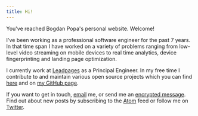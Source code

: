 ```yaml
---
title: Hi!
---
```


You've reached Bogdan Popa's personal website.  Welcome!

I've been working as a professional software engineer for the past 7
years.  In that time span I have worked on a variety of problems
ranging from low-level video streaming on mobile devices to real time
analytics, device fingerprinting and landing page optimization.

I currently work at [Leadpages][lp] as a Principal Engineer. In my
free time I contribute to and maintain various open source projects
which you can find [here](/projects.html) and on [my GitHub page][gh].

If you want to get in touch, [email][em] me, or send me an
[encrypted message][kb].  Find out about new posts by subscribing
to the [Atom][feed] feed or follow me on [Twitter][twitter].

[lp]: https://leadpages.net
[gh]: https://github.com/Bogdanp
[em]: mailto:bogdan@defn.io
[kb]: https://keybase.io/bogdanp
[feed]: http://defn.io/atom.xml
[twitter]: https://twitter.com/bogdanp
